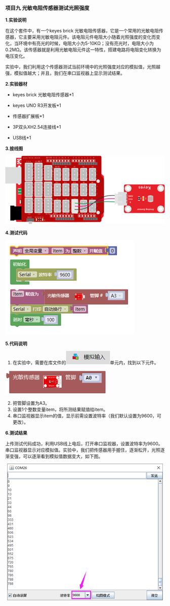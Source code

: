 ### 项目九 光敏电阻传感器测试光照强度

**1.实验说明**

在这个套件中，有一个keyes brick
光敏电阻传感器，它是一个常用的光敏电阻传感器，它主要采用光敏电阻元件。该电阻元件电阻大小随着光照强度的变化而变化，当环境中有亮光的时候，电阻大小为5-10KΩ；没有亮光时，电阻大小为0.2MΩ。该传感器就是利用光敏电阻元件这一特性，搭建电路将电阻变化转换为电压变化。

实验中，我们利用这个传感器测试当前环境中的光照强度对应的模拟值，光照越强，模拟值越大；并且，我们在串口监视器上显示测试结果。

**2.实验器材**

- keyes brick 光敏电阻传感器\*1

- keyes UNO R3开发板\*1

- 传感器扩展板\*1

- 3P双头XH2.54连接线\*1

- USB线\*1


**3.接线图**

![](media/image-20251015142350573.png)

**4.测试代码**

![](media/image-20251017093431502.png)

**5.代码说明**

1. 在实验中，需要在库文件的![](media/image-20251016112747965.png)单元内，找到以下元件。

![](media/image-20251015142524525.png)

2. 把管脚设置为A3。
3. 设置1个整数变量item，将所测结果赋值给item。
4. 串口监视器显示item的值，显示前需设置波特率（我们默认设置为9600，可更改）。

**6.测试结果**

上传测试代码成功，利用USB线上电后，打开串口监视器，设置波特率为9600。串口监视器显示对应模拟值。实验中，我们把传感器用手握住，逐渐松开，光照逐渐变强，可以逐渐看到模拟值数据变大，如下图。

![](media/image-20251015142608997.png)


